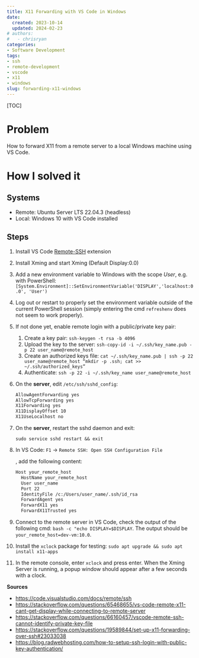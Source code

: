 ```yaml
---
title: X11 Forwarding with VS Code in Windows
date:
  created: 2023-10-14
  updated: 2024-02-23
# authors:
#   - chrisryan
categories:
- Software Development
tags:
- ssh
- remote-development
- vscode
- x11
- windows
slug: forwarding-x11-windows
---
```

[TOC]

# Problem
How to forward X11 from a remote server to a local Windows machine using VS Code.

# How I solved it

## Systems

- Remote: Ubuntu Server LTS 22.04.3 (headless)
- Local: Windows 10 with VS Code installed

## Steps

1.  Install VS Code [Remote-SSH](https://marketplace.visualstudio.com/items?itemName=ms-vscode-remote.remote-ssh) extension
    
2.  Install Xming and start Xming (Default Display:0.0)
    
3.  Add a new environment variable to Windows with the scope *User*, e.g. with PowerShell: `[System.Environment]::SetEnvironmentVariable('DISPLAY','localhost:0.0', 'User')`
    
4.  Log out or restart to properly set the environment variable outside of the current PowerShell session (simply entering the cmd `refreshenv` does not seem to work properly).
    
5.  If not done yet, enable remote login with a public/private key pair:
    
    1.  Create a key pair: `ssh-keygen -t rsa -b 4096`
    2.  Upload the key to the server: `ssh-copy-id -i ~/.ssh/key_name.pub -p 22 user_name@remote_host`
    3.  Create an authorized keys file: `cat ~/.ssh/key_name.pub | ssh -p 22 user_name@remote_host “mkdir -p .ssh; cat >> ~/.ssh/authorized_keys”`
    4.  Authenticate: `ssh -p 22 -i ~/.ssh/key_name user_name@remote_host`
6.  On the **server**, edit `/etc/ssh/sshd_config`:
    
    ```bash
    AllowAgentForwarding yes
    AllowTcpForwarding yes
    X11Forwarding yes
    X11DisplayOffset 10
    X11UseLocalhost no
    ```
    
7.  On the **server**, restart the sshd daemon and exit:
    
    ```
    sudo service sshd restart && exit
    ```
    
8.  In VS Code: `F1` -> `Remote SSH: Open SSH Configuration File`
    
    , add the following content:
    
    ```bash
    Host your_remote_host
      HostName your_remote_host
      User user_name
      Port 22
      IdentityFile /c:/Users/user_name/.ssh/id_rsa
      ForwardAgent yes
      ForwardX11 yes
      ForwardX11Trusted yes
    ```
    
9.  Connect to the remote server in VS Code, check the output of the following cmd: `bash -c "echo DISPLAY=$DISPLAY`. The output should be `your_remote_host=dev-vm:10.0`.
    
10. Install the `xclock` package for testing: `sudo apt upgrade && sudo apt install x11-apps`
    
11. In the remote console, enter `xclock` and press enter. When the Xming Server is running, a popup window should appear after a few seconds with a clock.


**Sources**

- <https://code.visualstudio.com/docs/remote/ssh>
- <https://stackoverflow.com/questions/65468655/vs-code-remote-x11-cant-get-display-while-connecting-to-remote-server>
- <https://stackoverflow.com/questions/66160457/vscode-remote-ssh-cannot-identify-private-key-file>
- <https://stackoverflow.com/questions/19589844/set-up-x11-forwarding-over-ssh#23033038>
- <https://blog.radwebhosting.com/how-to-setup-ssh-login-with-public-key-authentication/>